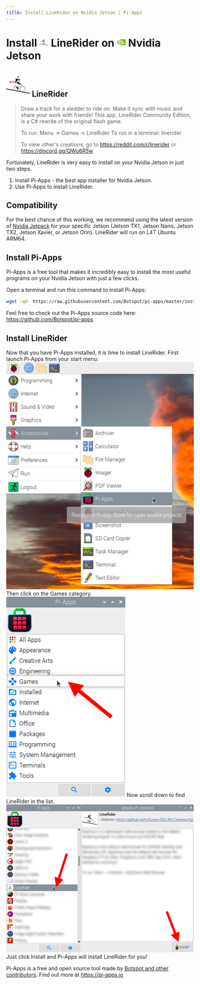```yaml
---
title: Install LineRider on Nvidia Jetson | Pi-Apps
---
```

<div class="simple-install-content content">

# Install <img src="/img/app-icons/LineRider/icon-64.png" height=24> LineRider on <img src=/img/other-icons/nvidia-icon.svg height=24> Nvidia Jetson

## <img src="/img/app-icons/LineRider/icon-64.png"> LineRider
> Draw a track for a sledder to ride on. Make it sync with music and share your work with friends!
> This app, LineRider Community Edition, is a C# rewrite of the original flash game.
> 
> To run: Menu -> Games -> LineRider
> To run in a terminal: linerider
> 
> To view other's creations, go to https://reddit.com/r/linerider or https://discord.gg/QWu6R5w

Fortunately, LineRider is very easy to install on your Nvidia Jetson in just two steps.
1. Install Pi-Apps - the best app installer for Nvidia Jetson.
2. Use Pi-Apps to install LineRider.
</div>
<div class="simple-install-content content">

## Compatibility
For the best chance of this working, we recommend using the latest version of [Nvidia Jetpack](https://developer.nvidia.com/embedded/jetpack-archive) for your specific Jetson (Jetson TX1, Jetson Nano, Jetson TX2, Jetson Xavier, or Jetson Orin).
LineRider will run on L4T Ubuntu ARM64.
</div>
<div class="simple-install-content content">

## Install Pi-Apps

Pi-Apps is a free tool that makes it incredibly easy to install the most useful programs on your Nvidia Jetson with just a few clicks.

Open a terminal and run this command to install Pi-Apps:
```bash
wget -qO- https://raw.githubusercontent.com/Botspot/pi-apps/master/install | bash
```
Feel free to check out the Pi-Apps source code here: https://github.com/Botspot/pi-apps
</div>
<div class="simple-install-content content">

## Install LineRider

Now that you have Pi-Apps installed, it is time to install LineRider.
First launch Pi-Apps from your start menu:
<img src="/img/start-menu.png">
Then click on the Games category.
<img src="/img/category-selections/Games.png">
Now scroll down to find LineRider in the list.
<img src="/img/app-icons/LineRider/app-selection.png">
Just click Install and Pi-Apps will install LineRider for you!
</div>
<div class="simple-install-content content">

Pi-Apps is a free and open source tool made by [Botspot and other contributors](/about/#contributors). Find out more at https://pi-apps.io
</div>
